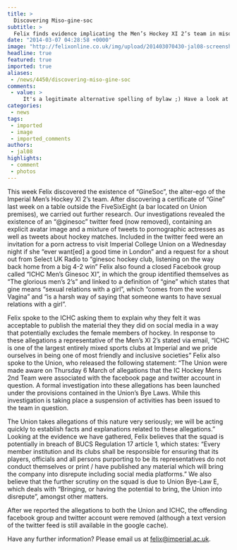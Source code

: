 ```yaml
---
title: >
  Discovering Miso-gine-soc
subtitle: >
  Felix finds evidence implicating the Men’s Hockey XI 2’s team in misogynistic behaviour online
date: "2014-03-07 04:28:58 +0000"
image: "http://felixonline.co.uk/img/upload/201403070430-jal08-screenshot-2014-03-07-04.29.33.png"
headline: true
featured: true
imported: true
aliases:
 - /news/4450/discovering-miso-gine-soc
comments:
 - value: >
     It's a legitimate alternative spelling of bylaw ;) Have a look at the Union's is you are bored.,What's a bye-law?,"publish the material they they did on social media in a way that potentially excludes the female members of hockey" - As far as i can see, no material was 'published' as the group in question was private, and no mention was made regarding either male or female members of the hockey club, am i wrong?,Can't believe this made the front page. A group of young students tweeting pornstars? Don't see anything wrong with that, this is just yellow journalism.,The ginesoc was apparently inspired by the YouTube feature metric moments 2. Why has the Felix article not even mentioned the misogynistic and stereotypical behaviour of stoic and Felix in publishing those videos? I believe that this constitutes a huge double standard in the usually fair and balanced reporting of Felix - the BUCS regulation cited above includes all university publications too. If these allegations have any basis in fact, then the ent
categories:
 - news
tags:
 - imported
 - image
 - imported_comments
authors:
 - jal08
highlights:
 - comment
 - photos
---
```


This week Felix discovered the existence of “GineSoc”, the alter-ego of the Imperial Men’s Hockey XI 2’s team. After discovering a certificate of “Gine” last week on a table outside the FiveSixEight (a bar located on Union premises), we carried out further research. Our investigations revealed the existence of an “@ginesoc” twitter feed (now removed), containing an explicit avatar image and a mixture of tweets to pornographic actresses as well as tweets about hockey matches. Included in the twitter feed were an invitation for a porn actress to visit Imperial College Union on a Wednesday night if she “ever want[ed] a good time in London” and a request for a shout out from Select UK Radio to “ginesoc hockey club, listening on the way back home from a big 4-2 win”
Felix also found a closed Facebook group called “ICHC Men’s Ginesoc XI”, in which the group identified themselves as “The glorious men’s 2’s” and linked to a definition of “gine” which states that gine means “sexual relations with a girl”, which “comes from the word Vagina” and “is a harsh way of saying that someone wants to have sexual relations with a girl”.

Felix spoke to the ICHC asking them to explain why they felt it was acceptable to publish the material they they did on social media in a way that potentially excludes the female members of hockey. In response to these allegations a representative of the Men’s XI 2’s stated via email, “ICHC is one of the largest entirely mixed sports clubs at Imperial and we pride ourselves in being one of most friendly and inclusive societies”
Felix also spoke to the Union, who released the following statement: “The Union were made aware on Thursday 6 March of allegations that the IC Hockey Mens 2nd Team were associated with the facebook page and twitter account in question. A formal investigation into these allegations has been launched under the provisions contained in the Union’s Bye Laws. While this investigation is taking place a suspension of activities has been issued to the team in question.

The Union takes allegations of this nature very seriously; we will be acting quickly to establish facts and explanations related to these allegations.”
Looking at the evidence we have gathered, Felix believes that the squad is potentially in breach of BUCS Regulation 17 article 1, which states: “Every member institution and its clubs shall be responsible for ensuring that its players, officials and all persons purporting to be its representatives do not conduct themselves or print / have published any material which will bring the company into disrepute including social media platforms.”
We also believe that the further scrutiny on the squad is due to Union Bye-Law E, which deals with “Bringing, or having the potential to bring, the Union into disrepute”, amongst other matters.

After we reported the allegations to both the Union and ICHC, the offending facebook group and twitter account were removed (although a text version of the twitter feed is still available in the google cache).

Have any further information? Please email us at felix@imperial.ac.uk.
